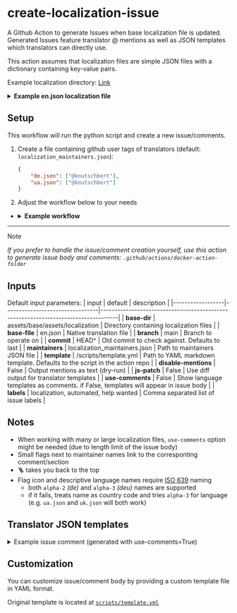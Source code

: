 # create-localization-issue
A Github Action to generate Issues when base localization file is updated.
Generated Issues feature translator @ mentions as well as JSON templates which translators can directly use.

This action assumes that localization files are simple JSON files with a dictionary containing key-value pairs.

Example localization directory: [Link](https://github.com/Mythical-Github/ue4ss_installer_gui/tree/dev/assets/base/assets/localization)

<details>
<summary><b>Example en.json localization file</b></summary>

```json
{
  "add_directory_to_scan_for_games_button_text": "Add directory to scan for games",
  "add_game_by_game_directory": "Add game by game directory",
  "cleaning_up_temp_files_step_text": "Cleaning up temp files",
  "close_button_text": "Close",
  "discord_button_text": "Discord"
}
```
</details>


## Setup
This workflow will run the python script and create a new issue/comments.

1. Create a file containing github user tags of translators (default: `localization_maintainers.json`):
    ```json
    {
        "de.json": ["@knutschbert"],
        "ua.json": ["@knutschbert"]
    }
    ```

2. Adjust the workflow below to your needs
- <details>
  <summary><b>Example workflow</b></summary>


  ```yaml
  name: Create Localization Help Issue

  on:
    workflow_dispatch:
      inputs:
        commit:
          description: 'Commit to compare to (last by default)'
          type: string
          default: 'afea18f6f1cda5c8db8e31dfec8edf7e04624f90'
          required: true
        template:
          description: 'Custom YAML template for Markdown (if needed)'
          type: string
          default: '/scripts/template.yml'
          required: true
        disable-mentions:
          description: 'Print mentions as string'
          type: choice
          options: [ 'True', 'False' ]
          default: 'False'
          required: true
        js-patch:
          description: 'Show JSON templates as diff'
          required: true
          type: choice
          options: [ 'True', 'False' ]
          default: 'False'
        use-comments:
          description: 'Show templates as comments'
          required: true
          type: choice
          options: [ 'True', 'False' ]
          default: 'False'
        labels:
          description: 'Issue, labels'
          required: false
          default: 'localization, automated, help wanted'

  jobs:
    create-localization-request:
      runs-on: ubuntu-latest

      steps:
        - name: Checkout repository
          uses: actions/checkout@v4
          with:
            fetch-depth: 0
            ref: ${{ github.ref }}

        - name: Run Python Action from external repo
          id: run_action
          uses: Knutschbert/create-localization-issue@v0
          with:
            GITHUB_TOKEN: ${{ secrets.GITHUB_TOKEN }}
            # base-dir: "assets/base/assets/localization"
            # base-file: "en.json"
            branch: ${{ github.ref }}
            commit: ${{ github.event.inputs.commit }}
            # maintainers: "localization_maintainers.json"
            template: ${{ github.event.inputs.template }}
            disable-mentions: ${{ github.event.inputs.disable-mentions }}
            js-patch: ${{ github.event.inputs.js-patch }}
            use-comments: ${{ github.event.inputs.use-comments }}
            labels: ${{ github.event.inputs.labels }}
  ```
</details>

---

> [!NOTE]
> _If you prefer to handle the issue/comment creation yourself, use this action to generate issue body and comments:
> `.github/actions/docker-action-folder`_

## Inputs

Default input parameters:
| input            | default                         | description                                                                        |
|------------------|---------------------------------|------------------------------------------------------------------------------------|
| **base-dir**         | assets/base/assets/localization | Directory containing localization files                                            |
| **base-file**        | en.json                         | Native translation file                                                            |
| **branch**           | main                            | Branch to operate on                                                               |
| **commit**           | HEAD^                           | Old commit to check against. Defaults to last                                      |
| **maintainers**      | localization_maintainers.json   | Path to maintainers JSON file                                                      |
| **template**         | /scripts/template.yml           | Path to YAML markdown template.  Defaults to the script in the action repo         |
| **disable-mentions** | False                           | Output mentions as text (dry-run)                                                  |
| **js-patch**         | False                           | Use diff output for translator templates                                           |
| **use-comments**     | False                           | Show language templates as comments. if False, templates will appear in issue body |
| **labels**     | localization, automated, help wanted    | Comma separated list of issue labels |


## Notes
- When working with many or large localization files, `use-comments` option might be needed (due to length limit of the issue body)
- Small flags next to maintainer names link to the corresponting comment/section
- 🪜 takes you back to the top
- Flag icon and descriptive language names require [ISO 639](https://en.wikipedia.org/wiki/List_of_ISO_639_language_codes) naming
  - both `alpha-2` _(de)_ and `alpha-3` _(deu)_ names are supported
  - if it fails, treats name as country code and tries `alpha-3` for language (e.g. `ua.json` and `uk.json` will both work)


## Translator JSON templates

<details>
<summary>Example issue comment (generated with use-comments=True)</summary>

<a name="ua.json"></a>
## <img  alt="Ukrainian" src="https://upload.wikimedia.org/wikipedia/commons/thumb/4/49/Flag_of_Ukraine.svg/60px-Flag_of_Ukraine.svg.png"> Ukrainian (ua.json)

[✏️ Edit ua.json on Github](../edit/loc_wf/assets/base/assets/localization/ua.json)

<details>

<summary> JSON Template for <b>ua.json</b></summary>


```json
{
  "add_directory_to_scan_for_games_button_text": "Додати папку для скану ігор",
  "add_game_by_game_directory": "Додати папку з грою",
  "cleaning_up_temp_files_step_text": "Видаляю тимчасові файли",
  "close_button_text": "Закрити",
  "discord_button_text": "Discord",
  "docs_button_text": "Документація",
  "downloading_ue4ss_zip_step_text": "UE4SS zip завантажується",
  "enable_pre_releases_text_label": "Активувати пре-релізи",
  "game_directory_text_label": "Папка з грою:",
  "github_button_text": "Github",
  "header_text": "Встановлювач UE4SS",
  "install_button_text": "Встановити",
  "install_developer_version_text_label": "Завантажити версію для розробників (якщо це можливо)",
  "install_failed_message_text": "Інсталяція не вдалася",
  "install_from_zip_button_text": "Встановити з zip",
  "install_portable_version_text_label": "Завантажити портативну версію (якщо це можливо)",
  "install_succeeded_message_text": "Інсталяція пройшла успішно",
  "installing_from_zip_ue4ss_task_text": "Встановлює UE4SS з zip файлу",
//⚠️  "installing_ue4ss_step_text": "Installing UE4SS",
//⚠️  "installing_ue4ss_task_text": "Installing UE4SS",
//⚠️  "keep_mods_and_settings_text_label": "Keep user files on uninstall/reinstall",
//⚠️  "open_game_exe_directory": "Open game exe directory",
//  "open_game_paks_directory": "Open game paks directory",
  "reinstall_button_text": "Перевстановити",
  "reinstalling_ue4ss_task_text": "Перевстановлює UE4SS",
  "sub_header_text": "Щоб встановити UE4SS, виберіть одну з ігор нижче або додайте гру вручну",
  "filter_ue4ss_version_hint": "Фільтр версії UE4SS тут...",
  "filter_ue4ss_file_hint": "Фільтр архівного файлу для встановлення...",
  "ue4ss_file_to_install_text_label": "Архів для встановлення:",
  "ue4ss_version_text_label": "Версія UE4SS:",
  "uninstall_button_text": "Видалити",
  "uninstall_failed_message_text": "Видалення не вдалося",
  "uninstall_succeeded_message_text": "Видалення пройшло успішно",
  "uninstalling_old_ue4ss_files_step_text": "Видалення старих файлів UE4SS",
  "uninstalling_ue4ss_task_text": "Видалення UE4SS",
//  "test_teststring22": "This key was changed again",
//  "test_teststring2": "This key was changed"
}

```

</details>

### Warnings

- ⚠️ **`installing_ue4ss_step_text`** is missing!

- ⚠️ **`installing_ue4ss_task_text`** is missing!

- ⚠️ **`keep_mods_and_settings_text_label`** is missing!

- ⚠️ **`open_game_exe_directory`** is missing!


## <a href="#top">🪜</a>
</details>

## Customization
You can customize issue/comment body by providing a custom template file in YAML format.

Original template is located at [`scripts/template.yml`](https://github.com/Knutschbert/create-localization-issue/blob/main/scripts/template.yml)